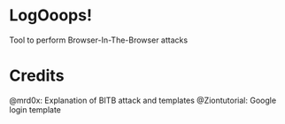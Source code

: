 # LogOoops!
Tool to perform Browser-In-The-Browser attacks

# Credits
@mrd0x: Explanation of BITB attack and templates
@Ziontutorial: Google login template
